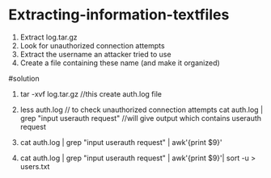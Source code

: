 # Extracting-information-textfiles

1. Extract log.tar.gz
2. Look for unauthorized connection attempts
3. Extract the username an attacker tried to use 
4. Create a file containing these name (and make it organized)

#solution

1. tar -xvf log.tar.gz           //this create auth.log file
2. less auth.log // to check unauthorized connection attempts                                                                                                                    cat auth.log | grep "input userauth request" //will give output which contains userauth request
   
3. cat auth.log | grep "input userauth request" | awk'{print $9}'
4. cat auth.log | grep "input userauth request" | awk'{print $9}'| sort -u > users.txt

